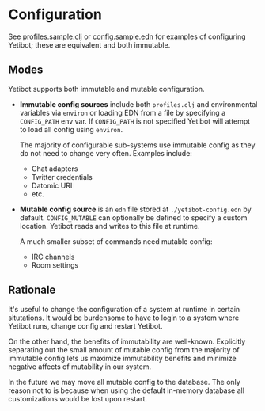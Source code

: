 # Configuration

See [profiles.sample.clj](profiles.sample.clj) or
[config.sample.edn](config.sample.edn) for examples of configuring Yetibot;
these are equivalent and both immutable.

## Modes

Yetibot supports both immutable and mutable configuration.

- **Immutable config sources** include both `profiles.clj` and environmental
  variables via `environ` or loading EDN from a file by specifying a
  `CONFIG_PATH` env var. If `CONFIG_PATH` is not specified Yetibot will attempt
  to load all config using `environ`.

  The majority of configurable sub-systems use immutable config as they do not
  need to change very often. Examples include:

  - Chat adapters
  - Twitter credentials
  - Datomic URI
  - etc.

- **Mutable config source** is an `edn` file stored at `./yetibot-config.edn` by
  default. `CONFIG_MUTABLE` can optionally be defined to specify a custom
  location.  Yetibot reads and writes to this file at runtime.

  A much smaller subset of commands need mutable config:

  - IRC channels
  - Room settings

## Rationale

It's useful to change the configuration of a system at runtime in certain
situtations. It would be burdensome to have to login to a system where Yetibot
runs, change config and restart Yetibot.

On the other hand, the benefits of immutability are well-known. Explicitly
separating out the small amount of mutable config from the majority of immutable
config lets us maximize immutability benefits and minimize negative affects of
mutability in our system.

In the future we may move all mutable config to the database. The only reason
not to is because when using the default in-memory database all customizations
would be lost upon restart.
